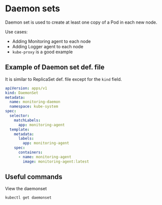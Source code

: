 # Daemon sets
Daemon set is used to create at least one copy of a Pod in each new node.

Use cases:
- Adding Monitoring agent to each node
- Adding Logger agent to each node
- `kube-proxy` is a good example

## Example of Daemon set def. file
It is similar to ReplicaSet def. file except for the `kind` field.
```yaml
apiVersion: apps/v1
kind: DaemonSet
metadata:
  name: monitoring-daemon
  namespace: kube-system
spec:
  selector:
    matchLabels:
      app: monitoring-agent
  template:
    metadata:
      labels:
        app: monitoring-agent
    spec:
      containers:
      - name: monitoring-agent
        image: monitoring-agent:latest
```

## Useful commands
View the daemonset
```
kubectl get daemonset
```